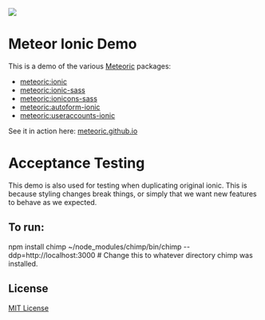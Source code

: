 ![](http://f.cl.ly/items/391y4708420P0H001k1G/meteoric.png)

# Meteor Ionic Demo

This is a demo of the various [Meteoric](https://github.com/meteoric) packages:

- [meteoric:ionic](https://github.com/meteoric/meteor-ionic)
- [meteoric:ionic-sass](https://github.com/meteoric/ionic-sass)
- [meteoric:ionicons-sass](https://github.com/meteoric/ionicons-sass)
- [meteoric:autoform-ionic](https://github.com/meteoric/autoform-ionic)
- [meteoric:useraccounts-ionic](https://github.com/meteoric/useraccounts-ionic)

See it in action here: [meteoric.github.io](http://meteoric.github.io)

# Acceptance Testing

This demo is also used for testing when duplicating original ionic. This is because styling changes break things,
or simply that we want new features to behave as we expected.

## To run:

npm install chimp
~/node\_modules/chimp/bin/chimp --ddp=http://localhost:3000  # Change this to whatever directory chimp was installed.

## License
[MIT License](https://github.com/meteoric/demo/blob/master/LICENSE)

